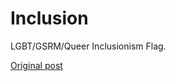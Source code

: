 # Inclusion

LGBT/GSRM/Queer Inclusionism Flag.

[Original post](https://twitter.com/acreativename41/status/1285960008837079040)
